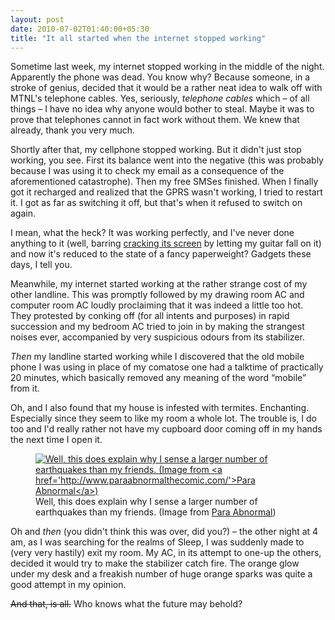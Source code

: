 ```yaml
---
layout: post
date: 2010-07-02T01:40:00+05:30
title: "It all started when the internet stopped working"
---
```


Sometime last week, my internet stopped working in the middle of the night. Apparently the phone was dead. You know why? Because someone, in a stroke of genius, decided that it would be a rather neat idea to walk off with MTNL's telephone cables. Yes, seriously, *telephone cables* which – of all things – I have no idea why anyone would bother to steal. Maybe it was to prove that telephones cannot in fact work without them. We knew that already, thank you very much.

Shortly after that, my cellphone stopped working. But it didn't just stop working, you see. First its balance went into the negative (this was probably because I was using it to check my email as a consequence of the aforementioned catastrophe). Then my free SMSes finished. When I finally got it recharged and realized that the GPRS wasn't working, I tried to restart it. I got as far as switching it off, but that's when it refused to switch on again.

I mean, what the heck? It was working perfectly, and I've never done anything to it (well, barring [cracking its screen][1] by letting my guitar fall on it) and now it's reduced to the state of a fancy paperweight? Gadgets these days, I tell you.

Meanwhile, my internet started working at the rather strange cost of my other landline. This was promptly followed by my drawing room AC and computer room AC loudly proclaiming that it was indeed a little too hot. They protested by conking off (for all intents and purposes) in rapid succession and my bedroom AC tried to join in by making the strangest noises ever, accompanied by very suspicious odours from its stabilizer.

*Then* my landline started working while I discovered that the old mobile phone I was using in place of my comatose one had a talktime of practically 20 minutes, which basically removed any meaning of the word “mobile” from it.

Oh, and I also found that my house is infested with termites. Enchanting. Especially since they seem to like my room a whole lot. The trouble is, I do too and I'd really rather not have my cupboard door coming off in my hands the next time I open it.

<figure>
	<a rel="lightbox" href="http://3.bp.blogspot.com/_lSkiR8I0oWk/SpNg5o3LqTI/AAAAAAAAG90/XzJ63nkE4Yk/s1600/PARAABdloweTermite.jpg">
		<img src="http://3.bp.blogspot.com/_lSkiR8I0oWk/SpNg5o3LqTI/AAAAAAAAG90/XzJ63nkE4Yk/s1600/PARAABdloweTermite.jpg" alt="Well, this does explain why I sense a larger number of earthquakes than my friends. (Image from <a href='http://www.paraabnormalthecomic.com/'>Para Abnormal</a>)">
	</a>
	<figcaption>Well, this does explain why I sense a larger number of earthquakes than my friends. (Image from <a href='http://www.paraabnormalthecomic.com/'>Para Abnormal</a>)</figcaption>
</figure>

Oh and *then* (you didn't think this was over, did you?) – the other night at 4 am, as I was searching for the realms of Sleep, I was suddenly made to (very very hastily) exit my room. My AC, in its attempt to one-up the others, decided it would try to make the stabilizer catch fire. The orange glow under my desk and a freakish number of huge orange sparks was quite a good attempt in my opinion.

<del>And that, is all.</del> Who knows what the future may behold?

[1]: http://blog.sahil.me/posts/when-guitar-meets-cellphone/
